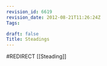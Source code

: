 ```yaml
---
revision_id: 6619
revision_date: 2012-08-21T11:26:24Z
Tags:

draft: false
Title: Steadings
---
```

#REDIRECT [[Steading]]